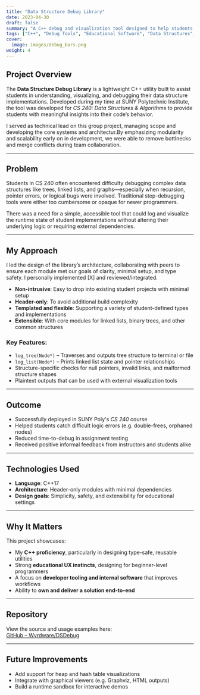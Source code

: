 ```yaml
---
title: "Data Structure Debug Library"
date: 2023-04-30
draft: false
summary: "A C++ debug and visualization tool designed to help students understand data structures in real time, used in SUNY Poly's CS 240 course."
tags: ["C++", "Debug Tools", "Educational Software", "Data Structures", "Visualization"]
cover:
  image: images/debug_bars.png
weight: 4
---
```


## Project Overview

The **Data Structure Debug Library** is a lightweight C++ utility built to assist students in understanding, visualizing, and debugging their data structure implementations. Developed during my time at SUNY Polytechnic Institute, the tool was developed for *CS 240: Data Structures & Algorithms* to provide students with meaningful insights into their code’s behavior.

I served as technical lead on this group project, managing scope and developing the core systems and architectur.By emphasizing modularity and scalability early on in development, we were able to remove bottlnecks and merge conflicts during team collaboration. 

---

## Problem

Students in CS 240 often encountered difficulty debugging complex data structures like trees, linked lists, and graphs—especially when recursion, pointer errors, or logical bugs were involved. Traditional step-debugging tools were either too cumbersome or opaque for newer programmers.

There was a need for a simple, accessible tool that could log and visualize the runtime state of student implementations without altering their underlying logic or requiring external dependencies.

---

## My Approach

I led the design of the library’s architecture, collaborating with peers to ensure each module met our goals of clarity, minimal setup, and type safety. 
I personally implemented [X] and reviewed/integrated.
- **Non-intrusive**: Easy to drop into existing student projects with minimal setup
- **Header-only**: To avoid additional build complexity
- **Templated and flexible**: Supporting a variety of student-defined types and implementations
- **Extensible**: With core modules for linked lists, binary trees, and other common structures

### Key Features:
- `log_tree(Node*)` – Traverses and outputs tree structure to terminal or file
- `log_list(Node*)` – Prints linked list state and pointer relationships
- Structure-specific checks for null pointers, invalid links, and malformed structure shapes
- Plaintext outputs that can be used with external visualization tools

---

## Outcome

- Successfully deployed in SUNY Poly's *CS 240* course
- Helped students catch difficult logic errors (e.g. double-frees, orphaned nodes)
- Reduced time-to-debug in assignment testing
- Received positive informal feedback from instructors and students alike

---

## Technologies Used

- **Language**: C++17
- **Architecture**: Header-only modules with minimal dependencies
- **Design goals**: Simplicity, safety, and extensibility for educational settings

---

## Why It Matters

This project showcases:
- My **C++ proficiency**, particularly in designing type-safe, reusable utilities
- Strong **educational UX instincts**, designing for beginner-level programmers
- A focus on **developer tooling and internal software** that improves workflows
- Ability to **own and deliver a solution end-to-end**

---

## Repository

View the source and usage examples here:  
[GitHub – Wyrdware/DSDebug](https://github.com/Wyrdware/DSDebug)

---

## Future Improvements

- Add support for heap and hash table visualizations
- Integrate with graphical viewers (e.g. Graphviz, HTML outputs)
- Build a runtime sandbox for interactive demos

